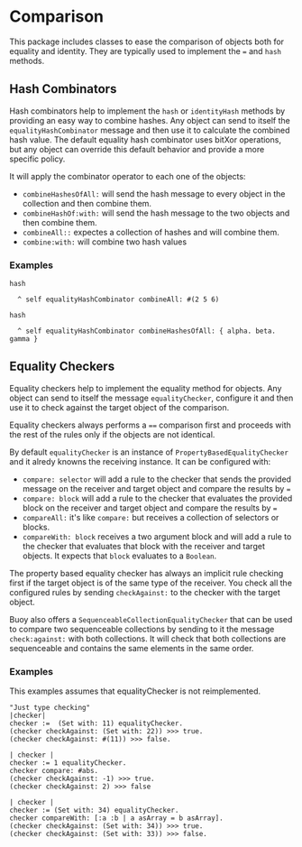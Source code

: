 # Comparison

This package includes classes to ease the comparison of objects both for equality and identity. They are typically used to implement the `=` and `hash` methods.

## Hash Combinators
Hash combinators help to implement the `hash` or `identityHash` methods by providing an easy way to combine hashes. Any object can send to itself the `equalityHashCombinator` message and then use it to calculate the combined hash value. The default equality hash combinator uses bitXor operations, but any object can override this default behavior and provide a more specific policy.

It will apply the combinator operator to each one of the objects:
  - `combineHashesOfAll:` will send the hash message to every object in the collection and then combine them.
  - `combineHashOf:with:` will send the hash message to the two objects and then combine them.
  - `combineAll::` expectes a collection of hashes and will combine them.
  - `combine:with:` will combine two hash values

### Examples

```smalltalk
hash

  ^ self equalityHashCombinator combineAll: #(2 5 6)

hash

  ^ self equalityHashCombinator combineHashesOfAll: { alpha. beta. gamma }
```

## Equality Checkers
Equality checkers help to implement the equality method for objects. Any object can send to itself the message `equalityChecker`, configure it and then use it to check against the target object of the comparison.

Equality checkers always performs a `==` comparison first and proceeds with the rest of the rules only if the objects are not identical.

By default `equalityChecker` is an instance of `PropertyBasedEqualityChecker` and it alredy knowns the receiving instance. It can be configured with:
  - `compare: selector` will add a rule to the checker that sends the provided message on the receiver and target object and compare the results by `=`
  - `compare: block` will add a rule to the checker that evaluates the provided block on the receiver and target object and compare the results by `=`
  - `compareAll:` it's like `compare:` but receives a collection of selectors or blocks.
  - `compareWith: block` receives a two argument block and will add a rule to the checker that evaluates that block with the receiver and target objects. It expects that `block` evaluates to a `Boolean`.

The property based equality checker has always an implicit rule checking first if the target object is of the same type of the receiver. You check all the configured rules by sending `checkAgainst:` to the checker with the target object.

Buoy also offers a `SequenceableCollectionEqualityChecker` that can be used to compare two sequenceable collections by sending to it the message `check:against:` with both collections. It will check that both collections are sequenceable and contains the same elements in the same order.

### Examples

This examples assumes that equalityChecker is not reimplemented.

```smalltalk
"Just type checking"
|checker|
checker :=  (Set with: 11) equalityChecker.
(checker checkAgainst: (Set with: 22)) >>> true.
(checker checkAgainst: #(11)) >>> false.
```

```smalltalk
| checker |
checker := 1 equalityChecker.
checker compare: #abs.
(checker checkAgainst: -1) >>> true.
(checker checkAgainst: 2) >>> false      
```

```smalltalk
| checker |
checker := (Set with: 34) equalityChecker.
checker compareWith: [:a :b | a asArray = b asArray].
(checker checkAgainst: (Set with: 34)) >>> true.
(checker checkAgainst: (Set with: 33)) >>> false.
```
